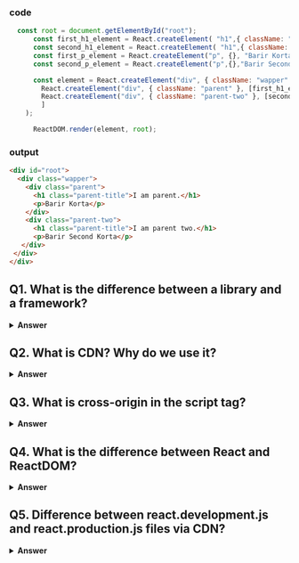 ### code
```js
  const root = document.getElementById("root");
      const first_h1_element = React.createElement( "h1",{ className: "parent-title" },"I am parent.");
      const second_h1_element = React.createElement( "h1",{ className: "parent-title" },"I am parent two.");
      const first_p_element = React.createElement("p", {}, "Barir Korta");
      const second_p_element = React.createElement("p",{},"Barir Second Korta");

      const element = React.createElement("div", { className: "wapper" }, [
        React.createElement("div", { className: "parent" }, [first_h1_element, "",first_p_element,]),
        React.createElement("div", { className: "parent-two" }, [second_h1_element,"", second_p_element,]),
        ]
    );

      ReactDOM.render(element, root);
```

### output
```html
<div id="root">
  <div class="wapper">
    <div class="parent">
      <h1 class="parent-title">I am parent.</h1>
      <p>Barir Korta</p>
    </div>
    <div class="parent-two">
      <h1 class="parent-title">I am parent two.</h1>
      <p>Barir Second Korta</p>
   </div>
 </div>
</div>
```



## Q1. What is the difference between a library and a framework?

<details><summary><b>Answer</b></summary>
<p>
library is some function to solve single problem but framework solve more than one problem and it's collection of library.
</p>
</details>

## Q2. What is CDN? Why do we use it?

<details><summary><b>Answer</b></summary>
<p>

</p>
</details>

## Q3. What is cross-origin in the script tag?

<details><summary><b>Answer</b></summary>
<p>


</p>
</details>

## Q4. What is the difference between React and ReactDOM?

<details><summary><b>Answer</b></summary>
<p>

</p>
</details>

## Q5. Difference between react.development.js and react.production.js files via CDN?

<details><summary><b>Answer</b></summary>
<p>

</p>
</details>

